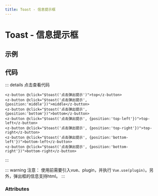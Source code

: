 ```yaml
---
title: Toast - 信息提示框
---
```

# Toast - 信息提示框

## 示例

<ClientOnly>
  <toast-demo></toast-demo>
</ClientOnly>

## 代码

::: details 点击查看代码
```vue
<z-button @click="$toast('点击弹出提示')">top</z-button>
<z-button @click="$toast('点击弹出提示', {position:'middle'})">middle</z-button>
<z-button @click="$toast('点击弹出提示', {position:'bottom'})">bottom</z-button>
<z-button @click="$toast('点击弹出提示', {position:'top-left'})">top-left</z-button>
<z-button @click="$toast('点击弹出提示', {position:'top-right'})">top-right</z-button>
<z-button @click="$toast('点击弹出提示', {position:'bottom-left'})">bottom-left</z-button>
<z-button @click="$toast('点击弹出提示', {position:'bottom-right'})">bottom-right</z-button>
```
:::

::: warning 注意：
使用前需要引入vue、plugin，并执行 `Vue.use(plugin)`。另外，弹出框的信息支持html。
:::

### Attributes

<ClientOnly>
  <toast-parameter></toast-parameter>
</ClientOnly>